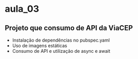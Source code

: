 # aula_03

## Projeto que consumo de API da ViaCEP
- Instalação de dependências no pubspec.yaml
- Uso de imagens estáticas
- Consumo de API e utilização de async e await